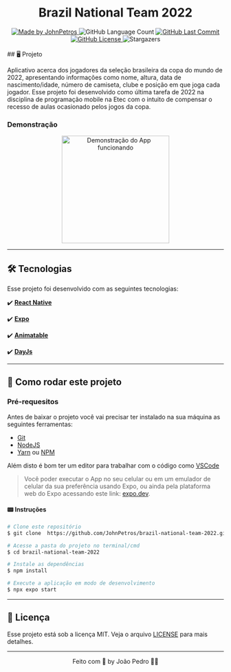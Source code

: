 <h1 align="center">
    Brazil National Team 2022
</h1>

<div align="center">
   <a href="https://github.com/JohnPetros">
      <img alt="Made by JohnPetros" src="https://img.shields.io/badge/made%20by-JohnPetros-blueviolet">
   </a>
   <img alt="GitHub Language Count" src="https://img.shields.io/github/languages/count/JohnPetros/brazil-national-team-2022">
   <a href="https://github.com/JohnPetros/brazil-national-team-2022/commits/main">
      <img alt="GitHub Last Commit" src="https://img.shields.io/github/last-commit/JohnPetros/brazil-national-team-2022">
   </a>
  </a>
   </a>
   <a href="https://github.com/JohnPetros/brazil-national-team-2022/blob/main/LICENSE.md">
      <img alt="GitHub License" src="https://img.shields.io/github/license/JohnPetros/brazil-national-team-2022">
   </a>
    <img alt="Stargazers" src="https://img.shields.io/github/stars/JohnPetros/brazil-national-team-2022?style=social">
</div>

<br>
## 🖥️ Projeto

Aplicativo acerca dos jogadores da seleção brasileira da copa do mundo de 2022, apresentando informações como nome, altura, data de nascimento/idade, número de camiseta, clube e posição em que joga cada jogador. Esse projeto foi desenvolvido como última tarefa de 2022 na disciplina de programação mobile na Etec com o intuito de compensar o recesso de aulas ocasionado pelos jogos da copa.

### Demonstração
<div align="center">
  <img width="250" alt="Demonstração do App funcionando" src=".github/brazil-national-team-2022.gif" />
</div>

---

## 🛠️ Tecnologias

Esse projeto foi desenvolvido com as seguintes tecnologias:

✔️ **[React Native](https://expo.io/)**

✔️ **[Expo](https://expo.io/)**

✔️ **[Animatable](https://github.com/oblador/react-native-animatable)**

✔️ **[DayJs](https://day.js.org/)**

---

## 🚀 Como rodar este projeto

### Pré-requesitos

Antes de baixar o projeto você vai precisar ter instalado na sua máquina as seguintes ferramentas:

- [Git](https://git-scm.com)
- [NodeJS](https://nodejs.org/en/)
- [Yarn](https://yarnpkg.com/) ou [NPM](https://www.npmjs.com/)

Além disto é bom ter um editor para trabalhar com o código como [VSCode](https://code.visualstudio.com/)<br>

> Você poder executar o App no seu celular ou em um emulador de celular da sua preferência usando Expo, ou ainda pela plataforma web do Expo acessando este link: [expo.dev](https://snack.expo.dev/@git/github.com/JohnPetros/brazil-national-team-2022?platform=web).

#### 📟 Instruções

```bash
# Clone este repositório
$ git clone  https://github.com/JohnPetros/brazil-national-team-2022.git

# Acesse a pasta do projeto no terminal/cmd
$ cd brazil-national-team-2022

# Instale as dependências
$ npm install

# Execute a aplicação em modo de desenvolvimento
$ npx expo start

```
---
## :memo: Licença

Esse projeto está sob a licença MIT. Veja o arquivo [LICENSE](LICENSE) para mais detalhes.

---

<p align="center">
   Feito com 💜 by João Pedro 👋🏻
</p>
